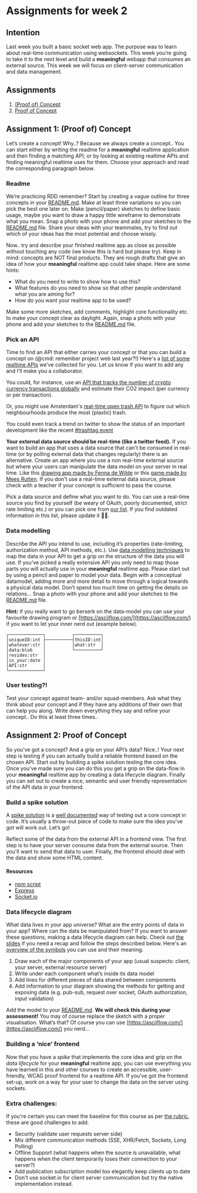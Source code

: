 # Assignments for week 2

## Intention
Last week you built a basic socket web app. The purpose was to learn about real-time communication using websockets. This week you’re going to take it to the next level and build a **meaningful** webapp that consumes an external source.
This week we will focus on client-server communication and data management.

## Assignments
1. [(Proof of) Concept](#assignment-1-proof-of-concept)
2. [Proof of Concept](#assignment-2-proof-of-concept)

## Assignment 1: (Proof of) Concept
Let’s create a concept! Why..? Because we always create a concept.. You can start either by writing the readme for a **meaningful** realtime application and then finding a matching API; or by looking at existing realtime APIs and finding meaningful realtime uses for them. Choose your approach and read the corresponding paragraph below.

### Readme
We’re practicing RDD remember? Start by creating a vague outline for three concepts in your [README.md](../README.md). Make at least three variations so you can pick the best one later on. Make (pencil/paper) sketches to define basic usage, maybe you want to draw a happy little wireframe to demonstrate what you mean. Snap a photo with your phone and add your sketches to the [README.md](../README.md) file. Share your ideas with your teammates, try to find out which of your ideas has the most potential and choose wisely. 

Now.. try and describe your finished realtime app as close as possible without touching any code (we know this is hard but please try). Keep in mind: concepts are NOT final products. They are rough drafts that give an idea of how your **meaningful** realtime app could take shape. Here are some hints:
- What do you need to write to show how to use this?
- What features do you need to show so that other people understand what you are aiming for?
- How do you want your realtime app to be used?

Make some more sketches, add comments, highlight core functionality etc. to make your concept clear as daylight. Again, snap a photo with your phone and add your sketches to the [README.md](../README.md) file.

### Pick an API
Time to find an API that either carries your concept or that you can build a concept on (@cmd: remember project web last year?!) Here's a [list of some realtime APIs](https://docs.google.com/spreadsheets/d/1YKMTvdWVbzJ-CXDCHBEH2n3KofcQTN7EerTOEXy9MHI/edit?usp=sharing) we’ve collected for you. Let us know if you want to add any and I'll make you a collaborator.

You could, for instance, use an [API that tracks the number of crypto currency transactions globally](https://www.coinapi.io/) and estimate their CO2 impact (per currency or per transaction).

Or, you might use Amsterdam's [real-time open trash API](https://api.data.amsterdam.nl/afval/) to figure out which neighbourhoods produce the most (plastic) trash.

You could even track a trend on twitter to show the status of an important development like the recent [#trashtag event](https://twitter.com/search?q=%23trashtag&src=typd)

**Your external data source should be real-time (like a twitter feed).** If you want to build an app that uses a data source that can't be consumed in real-time (or by polling external data that changes regularly) there is an alternative. Create an app where you use a non real-time external source but where your users can manipulate the data model on your server in real time. Like this [drawing app made by Fenna de Wilde](https://live-draw.herokuapp.com/) or this [game made by Mees Rutten](https://github.com/meesrutten/real-time-web). If you don't use a real-time external data source, please check with a teacher if your concept is sufficient to pass the course.

Pick a data source and define what you want to do. You can use a real-time source you find by yourself (be weary of OAuth, poorly documented, strict rate limiting etc.) or you can pick one from [our list](https://docs.google.com/spreadsheets/d/1YKMTvdWVbzJ-CXDCHBEH2n3KofcQTN7EerTOEXy9MHI/edit?usp=sharing). If you find outdated information in this list, please update it 🙏🏼.

### Data modelling
Describe the API you intend to use, including it’s properties (rate-limiting, authorization method, API methods, etc.). Use [data modelling techniques](https://www.ibm.com/cloud/learn/data-modeling) to map the data in your API to get a grip on the structure of the data you will use. If you’ve picked a really extensive API you only need to map those parts you will actually use in your **meaningful** realtime app. Please start out by using a pencil and paper to model your data. Begin with a conceptual datamodel, adding more and more detail to move through a logical towards a physical data model. Don’t spend too much time on getting the details on relations... Snap a photo with your phone and add your sketches to the [README.md](../README.md) file.

**Hint:** if you really want to go berserk on the data-model you can use your favourite drawing program or [https://asciiflow.com/](https://asciiflow.com/) if you want to let your inner nerd out (example below).
```
┌─────────────┐          ┌──────────┐
│uniqueID:int ├──────────┤thisID:int│
│whatever:str │          │what:str  │
│data:blob    │          └──────────┘
│resides:str  │
│in_your:date │
│API:str      │
└─────────────┘
```

### User testing?!
Test your concept against team- and/or squad-members. Ask what they think about your concept and if they have any additions of their own that can help you along. Write down everything they say and refine your concept.. Do this at least three times.. 

## Assignment 2: Proof of Concept
So you’ve got a concept? And a grip on your API’s data? Nice..! Your next step is testing if you can actually build a reliable frontend based on the chosen API. Start out by building a spike solution testing the core idea. Once you’ve made sure you can do this you get a grip on the data-flow in your **meaningful** realtime app by creating a data lifecycle diagram. Finally you can set out to create a nice, semantic and user friendly representation of the API data in your frontend.

### Build a spike solution
A [spike solution](http://wiki.c2.com/?SpikeSolution) is a [well documented](http://wiki.c2.com/?SpikeDescribed) way of testing out a core concept in code. It’s usually a throw-out piece of code to make sure the idea you’ve got will work out. Let’s go!

Reflect some of the data from the external API in a frontend view. The first step is to have your server consume data from the external source. Then you'll want to send that data to user. Finally, the frontend should deal with the data and show some HTML content.

#### Resources
- [npm script](https://docs.npmjs.com/cli/run-script)
- [Express](https://expressjs.com/en/4x/api.html)
- [Socket.io](https://socket.io/)

### Data lifecycle diagram
What data lives in your app universe? What are the entry points of data in your app? Where can the data be manipulated from? If you want to answer these questions, making a data lifecycle diagram can help. Check out [the slides]() if you need a recap and follow the steps described below. Here's an [overview of the symbols](https://www.gliffy.com/blog/how-to-flowchart-basic-symbols-part-1-of-3) you can use and their meaning.

1. Draw each of the major components of your app (usual suspects: client, your server, external resource server)
2. Write under each component what’s inside its data model
3. Add lines for different pieces of data shared between components
4. Add information to your diagram showing the methods for getting and exposing data (e.g. pub-sub, request over socket, OAuth authorization, input validation)

Add the model to your [README.md](../README.md). **We will check this during your assessment!** You may of course replace the sketch with a proper visualisation. What’s that? Of course you can use [https://asciiflow.com/](https://asciiflow.com/) you nerd...

### Building a ‘nice’ frontend
Now that you have a *spike* that implements the core idea and grip on the *data lifecycle* for your **meaningful** realtime app, you can use everything you have learned in this and other courses to create an accessible, user-friendly, WCAG proof frontend for a realtime API. If you’ve got the frontend set-up, work on a way for your user to change the data on the server using sockets.

### Extra challenges:
If you're certain you can meet the baseline for this course as per [the rubric](https://github.com/cmda-minor-web/real-time-web-2021#grading), these are good challenges to add:

- Security (validate user requests server side)
- Mix different communication methods (SSE, XHR/Fetch, Sockets, Long Polling)
- Offline Support (what happens when the source is unavailable, what happens when the client temporarily loses their connection to your server?)
- Add publication subscription model too elegantly keep clients up to date
- Don't use socket.io for client server communication but try the native implementation instead.

